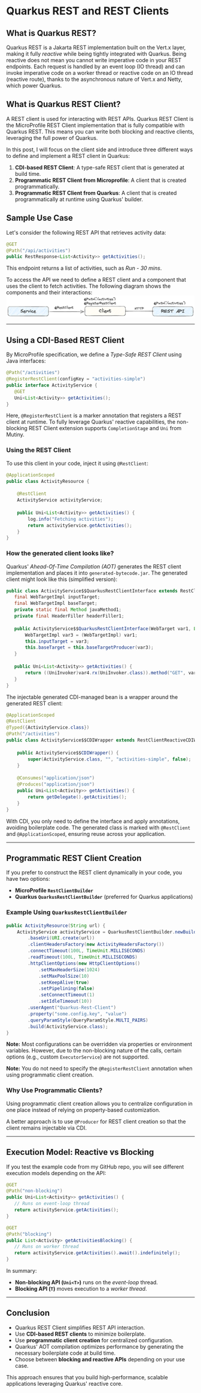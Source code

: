 # Quarkus REST and REST Clients

## What is Quarkus REST?
Quarkus REST is a Jakarta REST implementation built on the Vert.x layer, making it fully *reactive* while being tightly integrated with Quarkus. Being reactive does not mean you cannot write imperative code in your REST endpoints. Each request is handled by an event loop (IO thread) and can invoke imperative code on a worker thread or reactive code on an IO thread (reactive route), thanks to the asynchronous nature of Vert.x and Netty, which power Quarkus.

## What is Quarkus REST Client?
A REST client is used for interacting with REST APIs. Quarkus REST Client is the MicroProfile REST Client implementation that is fully compatible with Quarkus REST. This means you can write both blocking and reactive clients, leveraging the full power of Quarkus.

In this post, I will focus on the client side and introduce three different ways to define and implement a REST client in Quarkus:
1. **CDI-based REST Client**: A type-safe REST client that is generated at build time.
2. **Programmatic REST Client from Microprofile**: A client that is created programmatically.
3. **Programmatic REST Client from Quarkus**: A client that is created programmatically at runtime using Quarkus' builder.

## Sample Use Case
Let's consider the following REST API that retrieves activity data:

```java
@GET
@Path("/api/activities")
public RestResponse<List<Activity>> getActivities();
```

This endpoint returns a list of activities, such as *Run - 30 mins*.

To access the API we need to define a REST client and a component that uses the client to fetch activities.
The following diagram shows the components and their interactions:
![Quarkus REST Client Components](docs/quarkus-rest-client.png)

---
## Using a CDI-Based REST Client
By MicroProfile specification, we define a *Type-Safe REST Client* using Java interfaces:

```java
@Path("/activities")
@RegisterRestClient(configKey = "activities-simple")
public interface ActivityService {  
   @GET
   Uni<List<Activity>> getActivities();
}
```
Here, `@RegisterRestClient` is a marker annotation that registers a REST client at runtime. To fully leverage Quarkus' reactive capabilities, the non-blocking REST Client extension supports `CompletionStage` and `Uni` from Mutiny.

### Using the REST Client

To use this client in your code, inject it using `@RestClient`:

```java
@ApplicationScoped
public class ActivityResource {

    @RestClient
    ActivityService activityService;

    public Uni<List<Activity>> getActivities() {
        log.info("Fetching activities");
        return activityService.getActivities();
    }
}
```
### How the generated client looks like?
Quarkus' *Ahead-Of-Time Compilation (AOT)* generates the REST client implementation and places it into `generated-bytecode.jar`. The generated client might look like this (simplified version):

```java
public class ActivityService$$QuarkusRestClientInterface extends RestClientBase implements Closeable, ActivityService {
   final WebTargetImpl inputTarget;
   final WebTargetImpl baseTarget;
   private static final Method javaMethod1;
   private final HeaderFiller headerFiller1;

   public ActivityService$$QuarkusRestClientInterface(WebTarget var1, List var2) {
       WebTargetImpl var3 = (WebTargetImpl) var1;
       this.inputTarget = var3;
       this.baseTarget = this.baseTargetProducer(var3);
   }
   
   public Uni<List<Activity>> getActivities() {
       return ((UniInvoker)var4.rx(UniInvoker.class)).method("GET", var15);
   }
}
```

The injectable generated CDI-managed bean is a wrapper around the generated REST client:

```java
@ApplicationScoped
@RestClient
@Typed({ActivityService.class})
@Path("/activities")
public class ActivityService$$CDIWrapper extends RestClientReactiveCDIWrapperBase implements ActivityService {

    public ActivityService$$CDIWrapper() {
        super(ActivityService.class, "", "activities-simple", false);
    }

    @Consumes("application/json")
    @Produces("application/json")
    public Uni<List<Activity>> getActivities() {
        return getDelegate().getActivities();
    }
}
```
With CDI, you only need to define the interface and apply annotations, avoiding boilerplate code. The generated class is marked with `@RestClient` and `@ApplicationScoped`, ensuring reuse across your application.

---

## Programmatic REST Client Creation

If you prefer to construct the REST client dynamically in your code, you have two options:
- **MicroProfile `RestClientBuilder`**
- **Quarkus `QuarkusRestClientBuilder`** (preferred for Quarkus applications)

### Example Using `QuarkusRestClientBuilder`

```java
public ActivityResource(String url) {
    ActivityService activityService = QuarkusRestClientBuilder.newBuilder()
        .baseUri(URI.create(url))
        .clientHeadersFactory(new ActivityHeadersFactory())
        .connectTimeout(100L, TimeUnit.MILLISECONDS)
        .readTimeout(100L, TimeUnit.MILLISECONDS)
        .httpClientOptions(new HttpClientOptions()
            .setMaxHeaderSize(1024)
            .setMaxPoolSize(10)
            .setKeepAlive(true)
            .setPipelining(false)
            .setConnectTimeout(1)
            .setIdleTimeout(10))
        .userAgent("Quarkus-Rest-Client")
        .property("some.config.key", "value")
        .queryParamStyle(QueryParamStyle.MULTI_PAIRS)
        .build(ActivityService.class);
}
```

**Note:** Most configurations can be overridden via properties or environment variables. However, due to the non-blocking nature of the calls, certain options (e.g., custom `ExecutorService`) are not supported.

**Note:** You do not need to specify the `@RegisterRestClient` annotation when using programmatic client creation.

### Why Use Programmatic Clients?

Using programmatic client creation allows you to centralize configuration in one place instead of relying on property-based customization.

A better approach is to use `@Producer` for REST client creation so that the client remains injectable via CDI.

---

## Execution Model: Reactive vs Blocking

If you test the example code from my GitHub repo, you will see different execution models depending on the API:

```java
@GET
@Path("non-blocking")
public Uni<List<Activity>> getActivities() {
   // Runs on event-loop thread
   return activityService.getActivities();
}
```

```java
@GET
@Path("blocking")
public List<Activity> getActivitiesBlocking() {
   // Runs on worker thread
   return activityService.getActivities().await().indefinitely();
}
```

In summary:
- **Non-blocking API (`Uni<T>`)** runs on the *event-loop* thread.
- **Blocking API (`T`)** moves execution to a *worker thread*.

---

## Conclusion

- Quarkus REST Client simplifies REST API interaction.
- Use **CDI-based REST clients** to minimize boilerplate.
- Use **programmatic client creation** for centralized configuration.
- Quarkus' AOT compilation optimizes performance by generating the necessary boilerplate code at build time.
- Choose between **blocking and reactive APIs** depending on your use case.

This approach ensures that you build high-performance, scalable applications leveraging Quarkus' reactive core.


